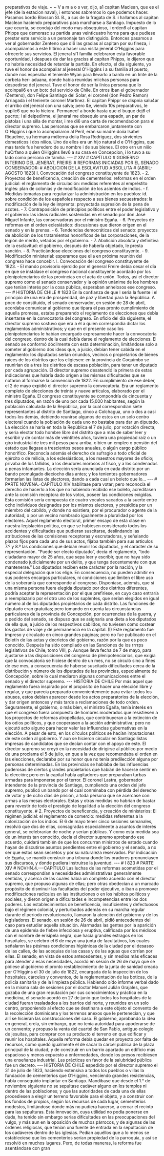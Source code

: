 preparativos de viaje. ~ ~ V a m a o s ver, dijo, a1 capitan Maclean, que es el jefe (de la estacion naval), i entonces sabremos lo que podemos hacer. Pasamos bordo Blosson SI. B., a sus de la fragata de S. i hallamos al capitan Maclean haciendo preparativos para marcharse a Santiago. Impuesto de lo que ocurria, se condujo del modo mas obsequioso, i orden6 al capitan Phipps que demorasc su partida unas veinticuatro horns para que pudiese prestar este servicio a un personaje tan distinguido. Entonces pasamos a ver al gobernador Zenteno que di6 las gracias al capitan por su fineza, i acompaiiamos a este hltirno a hacer una visita jeneral O'Higgins para ofrecerle sus servicios. El jeneral si1 familia celebraron esta favorable oportunidad, i deapues de dar las graciss al capitan Phipps, le dijeron que no habria necesidad de retardar la partida. En efecto, el dia siguiente, yo tuve el honor de acompaiiar al jeneral O'Higgins i a su familia a1 puerto, donde nos esperaba el teniente Wyan para Ilevarlo a bardo en un Imte de la corbeta her- aduana, donde habia reunidas miichas personas para despedirse del jeneral. Tuve el honor de ser la ilnica persona que lo acoinpaii6 en un botc del servicio de Chile. En otros iban el gcbernador (Zenteno), don Felipe Santiago del Solar, el coronel (don Pedro Ramon) Arriagada i el teniente coronel Martinez. El capitan Phippr se dispnia salu4ar el arribo del jeneral con una salva; pero &#x26;e, viendo 10s preparativos, le suplic6 que no lo hiciera. Permanecf a bordo hasta que el buque dej6 el pucrto; i al deipedirme, el jeneral me obsequio una espadn, un par de pistolas i una silla de montar, i me di6 una carta de recomendacion para el director supremo. Las personas que se embarcaron juntamente con O'Higgins i que lo acompaiiaron al Peril, eran su madre doiia Isabel Riquelme, su hermana mdterna doiia Rosa Rodriguez, dos sirvientes domesticos i dos niiios. Uno de ellos era un hijo natural d e O'Higgins, que mas tarde fue heredero de su nombre i de sus bienes. El otro ern un niiio huCrfano a quien OHiggins Ilev6 a su cnsa en Concepcion, i lo tuvo a su lado como persona de familia. --- # XIV # CAPÍTULO # GOBIERNO INTERINO DEL JENERAT, FREIRE: # REFORMAS INICIADAS POR EL SENADO CONSERVADOR: # ABOLICION DE LA ESCLAVITUD ABSOLUTA # (ABRIL-AGOSTO 1823) I. Convocación del congreso constituyente de 1823. - 2. Proyectos de beneficencia, creación de cementerios: reformas en el orden judicial: el reglamento de circulación: medidas referentes al empréstito inglés: plan de colonias y de modificación de los asientos de indios. - f. Medidas tomadas para regularizar la administración en los pueblos: id. sobre condición de los españoles respecto a sus bienes secuestrados: la modificación de la ley de imprenta: proyectada supresión de la pena de azotes. - 7. Contraposición de principios políticos entre el poder legislativo y el gobierno: las ideas radicales sostenidas en el senado por don José Miguel Infante, las conservadoras por el ministro Egaña. - 6. Proyectos de reformas en el orden eclesiástico: discusiones que dieron origen en el senado y en la prensa. - 6. Tendencias democráticas del senado: proyectos de abolición de los tratamientos honoríficos de las corporaciones, de la legión de mérito, vetados por el gobierno. - 7. Abolición absoluta y definitiva de la esclavitud: el gobierno, después de haberla objetado, le presta sanción. - 8. Practicándose elecciones del congreso constituyente. - 9. Modificación ministerial: esperamos que ella en próxima reunión del congreso hace concebir. I. Convocación del congreso constituyente de 1823. - El mando provisorio ejercido por el general Freire debía cesar el día en que se instalase el congreso nacional constituyente acordado por los plenipotenciarios de las provincias en el acta de unión. Todos, así el director supremo como el senado conservador y la opinión unánime de los hombres que tenían interés por la cosa pública, esperaban anhelosos ese congreso. --- # HISTORIA DE CHILE # 1823 En la confianza de que I seria la fuente i el principio de una era de prosperidad, de paz y libertad para la República. A poco de constituido, el senado conservador, en sesión de 28 de abril, acordaba comunicar al gobierno que tipara el pas pronto cumplimiento de aquella promesa, estaba preparando el reglamento de elecciones que debía insertarse en la convocatoria del congreso. En oficio del día siguiente, el director supremo sostuvo que era a él a quien correspondía dictar los reglamentos administrativos; y que en el presente caso los plenipotenciarios le habían encargado expresamente hacer la convocatoria del congreso, dentro de la cual debía darse el reglamento de elecciones. El senado se conformó dócilmente con esta determinación, limitándose solo a someter al gobierno dos ideas que, a juicio, debían tener cabida en el reglamento: los diputados serían oriundos, vecinos o propietarios de bienes raíces de los distritos que los eligiesen: en la provincia de Coquimbo se reunirían de a tres los distritos de escasa población, para tener un diputado por cada agrupación. El director supremo desatendió la primera de estas indicaciones que habría dado origen a las mismas dificultades que se notaron al formarse la convención de 1822. En cumplimiento de ese deber, el 2 de mayo expidió el director supremo la convocatoria. Era un reglamento completo de elecciones de treinta y nueve artículos, elaborado por el ministro Egaña. El congreso constituyente se compondría de cincuenta y tres diputados, en razón de uno por cada 15,000 habitantes, según la población calculada de la República, por la cual correspondían siete representantes al distrito de Santiago, cinco a Colchagua, uno o dos a casi todos los demás, debiendo reunirse algunos de estos en un solo centro electoral cuando la población de cada uno no bastaba para dar un diputado. La elección se haría en toda la República el 7 de julio, por votación directa; y sería elector todo hombre libre del distrito que a más de saber leer y escribir y de contar más de veintitrés años, tuviera una propiedad raíz o un giro industrial de tres mil pesos para arriba, o bien un empleo o pensión del estado que llegase a trescientos pesos anuales, o algún cargo público honorífico. Reconocía además el derecho de sufragio a todo oficial de ejército o de milicia, a los eclesiásticos, a los maestros mayores de oficio; privaba de los fallidos, a los deudores morosos al fisco, y a los condenados a penas infamantes. La elección sería anunciada en cada distrito por un bando promulgado dieciocho días antes; y los tenientes gobernadores formarían las listas de electores, dando a cada cual un boleto que lo... --- # PARTE NOVENA.-CAPÍTULO XIV habilitase para votar; pero reconocía el derecho de hacerlo a los que no habiendo recibido ese boleto, acreditasen ante la comisión receptora de los votos, poseer las condiciones exigidas. Esta comisión sería compuesta de cuatro vocales sacados a la suerte entre ocho individuos designados por los mismos electores, y presidida por un miembro del cabildo, y donde no existiera, por el procurador o agente de la autoridad, o por un vecino nombrado igualmente a pluralidad por los electores. Aquel reglamento electoral, primer ensayo de esta clase en nuestra legislación política, en que se hubiesen considerado todos los accidentes y dificultades que pudieran suscitarse, deslindando las atribuciones de las comisiones receptoras y escrutadoras, y señalando plazos fijos para cada uno de sus actos, fijaba también para sus artículos 7.º y 8.º las condiciones que debían reunir los diputados, y el carácter de su representación. “Puede ser electo diputado”, decía el reglamento, “todo ciudadano mayor de 25 años, que sepa leer y escribir, que no haya sido condenado judicialmente por un delito, y que tenga decentemente con que mantenerse.” Los diputados reciben este carácter por la nación, y la especial delegación que los elige. En consecuencia, no pueden admitir en sus poderes encargos particulares, ni condiciones que limiten el libre uso de la soberanía que corresponde al congreso. Disponíase, además, que si una misma persona fuera elegida diputado por dos distritos diferentes, podría aceptar la representación por el que prefiriese, en cuyo caso entraría a reemplazarlo por el otro uno de los suplentes, que serían elegidos en igual número al de los diputados propietarios de cada distrito. Las funciones de diputado eran gratuitas; pero tomando en cuenta las circunstancias particulares de la provincia de Concepción, por ocurrencias de la guerra, y a pedido del senado, se dispuso que se asignaría una dieta a los diputados de ella que, a juicio de los respectivos cabildos, no tuviesen como costear los gastos de viaje y de permanencia en la capital. (I) Este reglamento fue impreso y circulado en cinco grandes páginas; pero no fue publicado en el Boletín de las actas y decrletos del gobierno, razón por la que es poco conocido. Después ha sido compilado en las Sanciones de los rrrrps legislativos de Chile, tomo VIII, p. Aunque lleva fecha de 7 de mayo, para ajustarse a las disposiciones del congreso de plenipotenciarios, que exigía que la convocatoria se hiciese dentro de un mes, no se circuló sino a fines de ese mes, a consecuencia de haberse suscitado dificultades cerca de la distribución y número de los diputados de las provincias, especialmente de Concepción, sobre lo cual mediaron algunas comunicaciones entre el senado y el director supremo. --- HISTORIA DE CHILE Por más aquel que reglamento fuera inspirado por el propósito de hacer una elección libre y regular, y que parecía preparado convenientemente para evitar todos los abusos, estos debían aparecer desde los actos preparatorios de la elección, y dar origen entonces y más tarde a reclamaciones de todo orden. Seguramente, el gobierno, o más bien, el ministro Egaña, tenía interés en que el congreso fuera compuesto de hombres moderados que resistiesen a los proyectos de reformas atropelladas, que contribuyeran a la extinción de los odios políticos, y que cooperasen a la acción administrativa; pero no ejecutó acto alguno para hacer valer las influencias gubernativas en la elección. A pesar de esto, en los círculos políticos se hacían imputaciones de este orden al gobierno. Y aun se hicieron circular en Santiago listas impresas de candidatos que se decían contar con el apoyo de este. El director supremo se creyó en la necesidad de dirigirse al público por medio de una proclama el 5 de julio, en que a la vez que recomendaba el orden en las elecciones, declaraba por su honor que no tenía predilección alguna por personas determinadas. En las provincias se hablaba de las influencias poderosas de ciertos grandes propietarios que habían de hacerse sentir en la elección; pero en la capital había agitadores que preparaban turbas armadas para imponerse por el terror. El coronel Lastra, gobernador intendente de la provincia de Santiago, cumpliendo una orden del jefe supremo, publicó un bando por el cual conminaba con pérdida del derecho de votar y de ocho días de prisión, a toda persona que se acercase con armas a las mesas electorales. Estas y otras medidas no habrían de bastar para revestir de todo el prestigio de legalidad a la elección del congreso constituyente. # 2. Proyectos de beneficencia, y creación de ministerios: El régimen judicial: el reglamento de comercio: medidas referentes a la colonización de los indios. El 6 de mayo tener cinco sesiones semanales, resolvió que dos de ellas, consagradas especialmente a asuntos de interés general, se celebrarían de noche y serían públicas. Y como esta medida sea de un interés tan conocido, decía el director supremo aprobando ese acuerdo, cuidará también de que los concurran ministros de estado cuando hayan de discutirse asuntos pendientes entre el gobierno y el senado, a no ser que estos sean secretos y por su naturaleza reservados. Por indicación de Egaña, se mandó construir una tribuna donde los oradores pronunciasen sus discursos, y donde pudiera instruirse la juventud. --- # I 823 # PARTE XIV # NOVHN.4.---CAPÍTULO Las luchas de las reformas acometidas por el senado correspondían a necesidades administrativas generalmente sentidas, y acerca de las cuales había un completo acuerdo con el director supremo, que propuso algunas de ellas; pero otras obedecían a un marcado propósito de disminuir las facultades del poder ejecutivo, o iban a promover modificaciones radicales en las instituciones o en los hábitos políticos y sociales, y dieron origen a dificultades e incompetencias entre los dos poderes. Los establecimientos de beneficencia, insuficientes y defectuosos bajo el régimen colonial, y perturbados además en su marcha regular durante el periodo revolucionario, llamaron la atención del gobierno y de los legisladores. El senado, en sesión de 26 de abril, pidió antecedentes del caso para estudiar aquella situación. Alarmadas las gentes por la aparición de una epidemia de fiebre infecciosa y eruptiva, calificada por los médicos con el nombre de erisipela negra, que hacía grandes estragos en los hospitales, se celebró el 6 de mayo una junta de facultativos, los cuales señalaron las pésimas condiciones higiénicas de la ciudad por el desaseo de las calles, de las acequias de las casas y de las aguas que corrían por ellas. El senado, en vista de estos antecedentes, y sin medios más eficaces para atender a esas necesidades, acordó en sesión de 26 de mayo que se pidiese al gobierno el pronto restablecimiento de la junta de sanidad creada por O’Higgins el 30 de julio de 1822, encargada de la inspección de los hospitales, cárceles y conventos, de la reglamentación de las boticas, de la policía sanitaria y de la limpieza pública. Habiendo oído informe verbal dado en la misma sala de sesiones por el doctor Manuel Julián Grajales, que gozaba de una gran reputación por sus conocimientos y práctica en la medicina, el senado acordó en 27 de junio que todos los hospitales de la ciudad fueran trasladados a los barrios del norte, y reunidos en un solo centro, proponiendo al efecto que se destinara a este objeto el convento de la recolección dominicana y los terrenos anexos que le pertenecían, y que allí se hicieran las construcciones del caso. El gobierno, aprobando la idea en general, creía, sin embargo, que no tenía autoridad para apoderarse de un convento; y propuso la venta del cuartel de San Pablo, antiguo colegio de jesuitas, para comprar con su producto el terreno en que edificar y reunir los hospitales. Aquella reforma debía quedar en proyecto por falta de recursos, como quedó igualmente el de sacar la cárcel pública de la plaza principal de la ciudad, y de construir en un barrio apartado un edificio más espacioso y menos expuesto a enfermedades, donde los presos recibiesen una enseñanza industrial. Las prácticas en favor de la salubridad pública fue un decreto. --- HISTORIA DE CHILE espedido por el director supremo el 31 de julio de 1823, haciendo extensiva a todos los pueblos o villas la fundación de cementerios que O’Higgins, venciendo grandes resistencias, había conseguido implantar en Santiago. Mandibase que desde el 1.° de noviembre siguiente no se sepultase cadáver alguno en los templos ni dentro de las poblaciones; y que las autoridades de cada una de ellas procediesen a elegir un terreno favorable para el objeto, y a construir con los fondos de propios, según los recursos de cada lugar, cementerios modestos, limitándose donde más no pudiera hacerse, a cercar el recinto para las sepulturas. Esta innovación, cuya utilidad no podía ponerse en duda, ha tenido sin embargo serias dificultades en las preocupaciones del vulgo, y más aun en la oposición de muchos párrocos, y de algunas de las órdenes religiosas, que tenían una fuente de entrada en la sepultación de los cadáveres dentro de las iglesias. Pedían aquéllos que a lo menos se estableciese que los cementerios serían propiedad de la parroquia, y así se resolvió en muchos lugares. Pero, de todas maneras, la reforma fue asentándose con gran